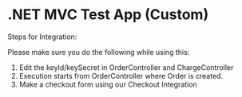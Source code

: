 # .NET MVC Test App (Custom)
Steps for Integration:

Please make sure you do the following while using this:

1. Edit the keyId/keySecret in OrderController and ChargeController
2. Execution starts from OrderController where Order is created.
3. Make a checkout form using our Checkout Integration
